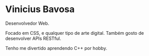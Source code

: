 # Vinicius Bavosa

Desenvolvedor Web.

Focado em CSS, e qualquer tipo de arte digital. Também gosto de desenvolver APIs RESTful. 

Tenho me divertido aprendendo C++ por hobby.

